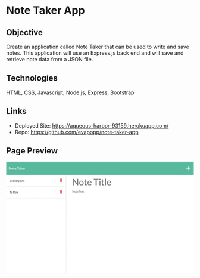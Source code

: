 # Note Taker App

## Objective
Create an application called Note Taker that can be used to write and save notes. This application will use an Express.js back end and will save and retrieve note data from a JSON file.

## Technologies
HTML, CSS, Javascript, Node.js, Express, Bootstrap

## Links
* Deployed Site: https://aqueous-harbor-93159.herokuapp.com/
* Repo: https://github.com/evapopp/note-taker-app

## Page Preview
![note taker app](./images/notes.png)